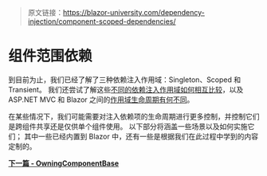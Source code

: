> 原文链接：https://blazor-university.com/dependency-injection/component-scoped-dependencies/

# 组件范围依赖
到目前为止，我们已经了解了三种依赖注入作用域：Singleton、Scoped 和 Transient。 我们还尝试了解这些[不同的依赖注入作用域如何相互比较](https://feiyun0112.github.io/blazor-university.zh-cn/dependency-injection/dependency-lifetimes-and-scopes/comparing-dependency-scopes/)，以及 ASP.NET MVC 和 Blazor 之间的[作用域生命周期有何不同](https://feiyun0112.github.io/blazor-university.zh-cn/dependency-injection/dependency-lifetimes-and-scopes/scoped-dependencies/)。

在某些情况下，我们可能需要对注入依赖项的生命周期进行更多控制，并控制它们是跨组件共享还是仅供单个组件使用。 以下部分将涵盖一些场景以及如何实施它们； 其中一些已经内置到 Blazor 中，还有一些是根据我们在此过程中学到的内容定制的。


**[下一篇 - OwningComponentBase<T>](https://feiyun0112.github.io/blazor-university.zh-cn/dependency-injection/component-scoped-dependencies/owningcomponentbase-generic/)**